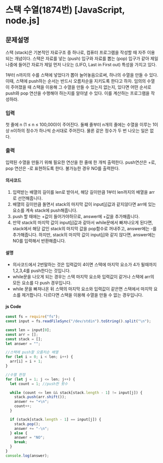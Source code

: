 # 스택 수열(1874번) [JavaScript, node.js] 

## 문제설명

스택 (stack)은 기본적인 자료구조 중 하나로, 컴퓨터 프로그램을 작성할 때 자주 이용되는 개념이다. 스택은 자료를 넣는 (push) 입구와 자료를 뽑는 (pop) 입구가 같아 제일 나중에 들어간 자료가 제일 먼저 나오는 (LIFO, Last in First out) 특성을 가지고 있다.

1부터 n까지의 수를 스택에 넣었다가 뽑아 늘어놓음으로써, 하나의 수열을 만들 수 있다. 이때, 스택에 push하는 순서는 반드시 오름차순을 지키도록 한다고 하자. 임의의 수열이 주어졌을 때 스택을 이용해 그 수열을 만들 수 있는지 없는지, 있다면 어떤 순서로 push와 pop 연산을 수행해야 하는지를 알아낼 수 있다. 이를 계산하는 프로그램을 작성하라.

### 입력

첫 줄에 n (1 ≤ n ≤ 100,000)이 주어진다. 둘째 줄부터 n개의 줄에는 수열을 이루는 1이상 n이하의 정수가 하나씩 순서대로 주어진다. 물론 같은 정수가 두 번 나오는 일은 없다.

### 출력

입력된 수열을 만들기 위해 필요한 연산을 한 줄에 한 개씩 출력한다. push연산은 +로, pop 연산은 -로 표현하도록 한다. 불가능한 경우 NO를 출력한다.

#### 의사코드

1. 입력받는 배열의 길이를 len로 받아서, 해당 길이만큼 1부터 len까지의 배열을 arr로 선언해줍니다.
2. 배열의 길이만큼 돌면서 stack의 마지막 값이 input[j]값과 같지않다면 arr에 있는 요소를 계속 stack에 push해줍니다.
3. push 할 때에는 +값이 들어가야하므로, answer에 +값을 추가해줍니다.
4. 만약 stack의 마지막 값이 input[j]값과 같아서 while문에서 빠져나오게 된다면, stack에서 해당 값인 stack의 마지막 값을 pop함수로 꺼내주고, answer에는 -를 추가해줍니다. 하지만, stack의 마지막 값이 input[j]와 같지 않다면, answer에는 NO를 입력해서 반환해줍니다.

#### 설명

- 의사코드에서 2번말하는 것은 입력값이 4이면 스택에 마지막 요소가 4가 될때까지 1,2,3,4를 push한다는 것입니다.
- while문을 나오게 되는 경우는 스택 마지막 요소와 입력값이 같거나 스택에 arr의 모든 요소를 다 push 경우입니다.
- while 문을 빠져나온 뒤 스택의 마지막 요소와 입력값이 같은면 스택에서 마지막 요소를 제거합니다. 다르다면 스택을 이용해 수열을 만들 수 없는 경우입니다.

#### js Code

```js
const fs = require("fs");
const input = fs.readFileSync("/dev/stdin").toString().split("\n");

const len = input[0];
const arr = [];
const stack = [];
let answer = "";

//스택에 push할 오름차순 배열
for (let i = 0; i < len; i++) {
  arr[i] = i + 1;
}

//수열 판정
for (let j = 1; j <= len; j++) {
  let count = 1; //push한 횟수

  while (count <= len && stack[stack.length - 1] != input[j]) {
    stack.push(arr.shift());
    answer += "+\n";
    count++;
  }

  if (stack[stack.length - 1] == input[j]) {
    stack.pop();
    answer += "-\n";
  } else {
    answer = "NO";
    break;
  }
}
console.log(answer);
```
